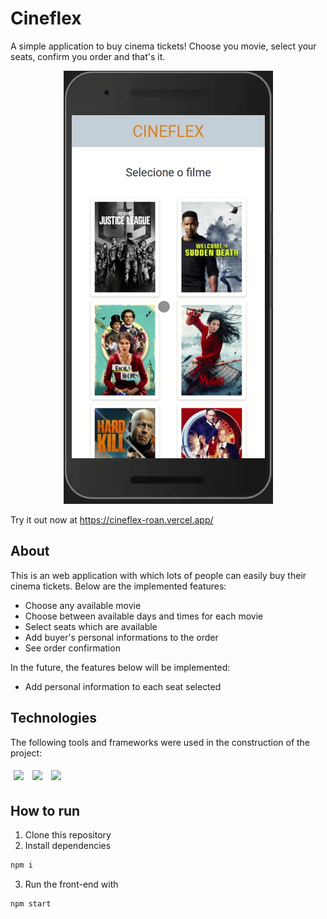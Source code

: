 # Cineflex

A simple application to buy cinema tickets! Choose you movie, select your seats, confirm you order and that's it.

<p align="center">
  <img src="/public/assets/Cineflex.gif" />
</p>


Try it out now at https://cineflex-roan.vercel.app/

## About

This is an web application with which lots of people can easily buy their cinema tickets. Below are the implemented features:

- Choose any available movie
- Choose between available days and times for each movie
- Select seats which are available
- Add buyer's personal informations to the order
- See order confirmation

In the future, the features below will be implemented:
- Add personal information to each seat selected

## Technologies
The following tools and frameworks were used in the construction of the project:<br>
<p>
  <img style='margin: 5px;' src='https://img.shields.io/badge/axios%20-%2320232a.svg?&style=for-the-badge&color=informational'>
  <img style='margin: 5px;' src="https://img.shields.io/badge/react-app%20-%2320232a.svg?&style=for-the-badge&color=60ddf9&logo=react&logoColor=%2361DAFB"/>
  <img style='margin: 5px;' src="https://img.shields.io/badge/react_route%20-%2320232a.svg?&style=for-the-badge&logo=react&logoColor=%2361DAFB"/>

## How to run

1. Clone this repository
2. Install dependencies
```bash
npm i
```
3. Run the front-end with
```bash
npm start
```
